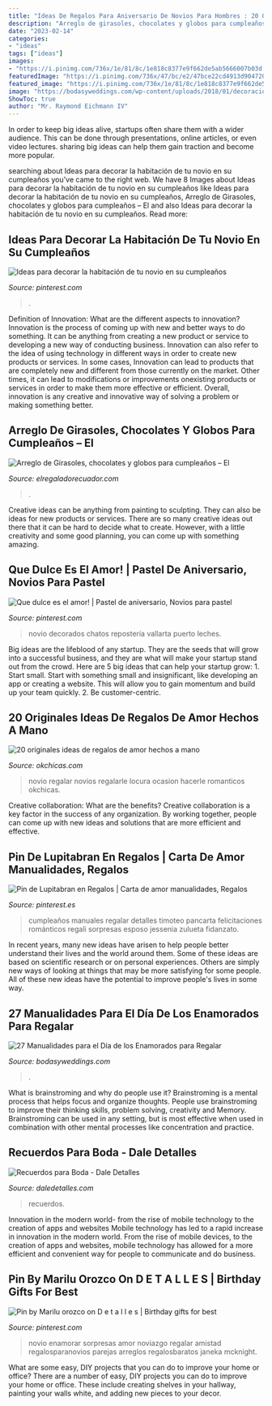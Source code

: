 ```yaml
---
title: "Ideas De Regalos Para Aniversario De Novios Para Hombres : 20 Originales Ideas De Regalos De Amor Hechos A Mano"
description: "Arreglo de girasoles, chocolates y globos para cumpleaños – el"
date: "2023-02-14"
categories:
- "ideas"
tags: ["ideas"]
images:
- "https://i.pinimg.com/736x/1e/81/8c/1e818c8377e9f662de5ab5666007b03d.jpg"
featuredImage: "https://i.pinimg.com/736x/47/bc/e2/47bce22cd4913d904720c2076c83783f.jpg"
featured_image: "https://i.pinimg.com/736x/1e/81/8c/1e818c8377e9f662de5ab5666007b03d.jpg"
image: "https://bodasyweddings.com/wp-content/uploads/2018/01/decoracion-del-cuarto.jpg"
ShowToc: true
author: "Mr. Raymond Eichmann IV"
---
```



In order to keep big ideas alive, startups often share them with a wider audience. This can be done through presentations, online articles, or even video lectures. sharing big ideas can help them gain traction and become more popular.

	

		
searching about Ideas para decorar la habitación de tu novio en su cumpleaños you've came to the right web. We have 8 Images about Ideas para decorar la habitación de tu novio en su cumpleaños like Ideas para decorar la habitación de tu novio en su cumpleaños, Arreglo de Girasoles, chocolates y globos para cumpleaños – El and also Ideas para decorar la habitación de tu novio en su cumpleaños. Read more:
		
    
## Ideas Para Decorar La Habitación De Tu Novio En Su Cumpleaños

<img loading=lazy src="https://i.pinimg.com/736x/f4/b5/98/f4b598580948ddacdc73d062c0367cfe.jpg" onerror="this.onerror=null;this.src='https://tse4.mm.bing.net/th?id=OIP.BRuFJd5xh57zJrsDXkerNQHaJ4&amp;pid=15.1';" alt="Ideas para decorar la habitación de tu novio en su cumpleaños">

_Source: pinterest.com_

>. 

	

Definition of Innovation: What are the different aspects to innovation?
Innovation is the process of coming up with new and better ways to do something. It can be anything from creating a new product or service to developing a new way of conducting business. Innovation can also refer to the idea of using technology in different ways in order to create new products or services. In some cases, Innovation can lead to products that are completely new and different from those currently on the market. Other times, it can lead to modifications or improvements onexisting products or services in order to make them more effective or efficient. Overall, innovation is any creative and innovative way of solving a problem or making something better.

    
## Arreglo De Girasoles, Chocolates Y Globos Para Cumpleaños – El

<img loading=lazy src="http://cdn.shopify.com/s/files/1/1177/7456/products/regalos_a_domicilio_guayaquil_ecuador_1024x1024.jpg?v=1564417270" onerror="this.onerror=null;this.src='https://tse1.mm.bing.net/th?id=OIP.CDton5CGvUhFpbWnakkFmAHaJ4&amp;pid=15.1';" alt="Arreglo de Girasoles, chocolates y globos para cumpleaños – El">

_Source: elregaladorecuador.com_

>. 

	

Creative ideas can be anything from painting to sculpting. They can also be ideas for new products or services. There are so many creative ideas out there that it can be hard to decide what to create. However, with a little creativity and some good planning, you can come up with something amazing.

    
## Que Dulce Es El Amor! | Pastel De Aniversario, Novios Para Pastel

<img loading=lazy src="https://i.pinimg.com/736x/47/bc/e2/47bce22cd4913d904720c2076c83783f.jpg" onerror="this.onerror=null;this.src='https://tse4.mm.bing.net/th?id=OIP.PLo5RwTaYSFLu-wT706FSwHaLH&amp;pid=15.1';" alt="Que dulce es el amor! | Pastel de aniversario, Novios para pastel">

_Source: pinterest.com_

>novio decorados chatos repostería vallarta puerto leches. 

	

Big ideas are the lifeblood of any startup. They are the seeds that will grow into a successful business, and they are what will make your startup stand out from the crowd. Here are 5 big ideas that can help your startup grow: 1. Start small. Start with something small and insignificant, like developing an app or creating a website. This will allow you to gain momentum and build up your team quickly. 2. Be customer-centric.

    
## 20 Originales Ideas De Regalos De Amor Hechos A Mano

<img loading=lazy src="http://www.okchicas.com/wp-content/uploads/2016/03/regalos-para-novio.jpg" onerror="this.onerror=null;this.src='https://tse1.mm.bing.net/th?id=OIP.usR16uqOQbewNCuAuFPq5AHaD3&amp;pid=15.1';" alt="20 originales ideas de regalos de amor hechos a mano">

_Source: okchicas.com_

>novio regalar novios regalarle locura ocasion hacerle romanticos okchicas. 

	

Creative collaboration: What are the benefits?
Creative collaboration is a key factor in the success of any organization. By working together, people can come up with new ideas and solutions that are more efficient and effective.

    
## Pin De Lupitabran En Regalos | Carta De Amor Manualidades, Regalos

<img loading=lazy src="https://i.pinimg.com/736x/5b/84/1a/5b841a732e8c9c9bef314c2399210578.jpg" onerror="this.onerror=null;this.src='https://tse3.mm.bing.net/th?id=OIP.AuQb-LNJFi3zqc9x5DXDhAHaJ3&amp;pid=15.1';" alt="Pin de Lupitabran en Regalos | Carta de amor manualidades, Regalos">

_Source: pinterest.es_

>cumpleaños manuales regalar detalles timoteo pancarta felicitaciones románticos regali sorpresas esposo jessenia zulueta fidanzato. 

	

In recent years, many new ideas have arisen to help people better understand their lives and the world around them. Some of these ideas are based on scientific research or on personal experiences. Others are simply new ways of looking at things that may be more satisfying for some people. All of these new ideas have the potential to improve people's lives in some way.

    
## 27 Manualidades Para El Día De Los Enamorados Para Regalar

<img loading=lazy src="https://bodasyweddings.com/wp-content/uploads/2018/01/decoracion-del-cuarto.jpg" onerror="this.onerror=null;this.src='https://tse1.mm.bing.net/th?id=OIP.rCfSy9E2CgCalXlkptrB6gAAAA&amp;pid=15.1';" alt="27 Manualidades para el Día de los Enamorados para Regalar">

_Source: bodasyweddings.com_

>. 

	

What is brainstroming and why do people use it?
Brainstroming is a mental process that helps focus and organize thoughts. People use brainstroming to improve their thinking skills, problem solving, creativity and Memory. Brainstroming can be used in any setting, but is most effective when used in combination with other mental processes like concentration and practice.

    
## Recuerdos Para Boda - Dale Detalles

<img loading=lazy src="https://i1.wp.com/www.daledetalles.com/wp-content/uploads/2016/07/recuerdos-para-boda20.jpg" onerror="this.onerror=null;this.src='https://tse3.mm.bing.net/th?id=OIP.POHlKd7P-JxbvYD2ohB5BAAAAA&amp;pid=15.1';" alt="Recuerdos para Boda - Dale Detalles">

_Source: daledetalles.com_

>recuerdos. 

	

Innovation in the modern world- from the rise of mobile technology to the creation of apps and websites
Mobile technology has led to a rapid increase in innovation in the modern world. From the rise of mobile devices, to the creation of apps and websites, mobile technology has allowed for a more efficient and convenient way for people to communicate and do business.

    
## Pin By Marilu Orozco On D E T A L L E S | Birthday Gifts For Best

<img loading=lazy src="https://i.pinimg.com/736x/1e/81/8c/1e818c8377e9f662de5ab5666007b03d.jpg" onerror="this.onerror=null;this.src='https://tse3.mm.bing.net/th?id=OIP.gYs0L0FLEBqeAiTs_AAanAHaJ3&amp;pid=15.1';" alt="Pin by Marilu orozco on D e t a l l e s | Birthday gifts for best">

_Source: pinterest.com_

>novio enamorar sorpresas amor noviazgo regalar amistad regalosparanovios parejas arreglos regalosbaratos janeka mcknight. 

	

What are some easy, DIY projects that you can do to improve your home or office?
There are a number of easy, DIY projects you can do to improve your home or office. These include creating shelves in your hallway, painting your walls white, and adding new pieces to your decor.

